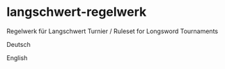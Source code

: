 # langschwert-regelwerk
Regelwerk für Langschwert Turnier / Ruleset for Longsword Tournaments

Deutsch

English
